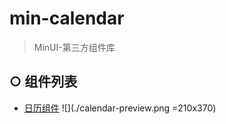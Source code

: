# min-calendar

> MinUI-第三方组件库

## ○ 组件列表

- [日历组件](./packages/wxc-calendar)
![](./calendar-preview.png =210x370)
